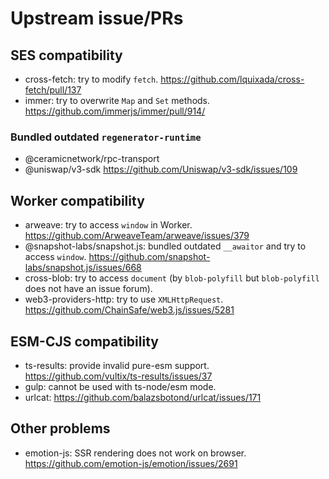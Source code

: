 # Upstream issue/PRs

## SES compatibility

- cross-fetch: try to modify `fetch`. <https://github.com/lquixada/cross-fetch/pull/137>
- immer: try to overwrite `Map` and `Set` methods. <https://github.com/immerjs/immer/pull/914/>

### Bundled outdated `regenerator-runtime`

- @ceramicnetwork/rpc-transport
- @uniswap/v3-sdk <https://github.com/Uniswap/v3-sdk/issues/109>

## Worker compatibility

- arweave: try to access `window` in Worker. <https://github.com/ArweaveTeam/arweave/issues/379>
- @snapshot-labs/snapshot.js: bundled outdated `__awaitor` and try to access `window`. <https://github.com/snapshot-labs/snapshot.js/issues/668>
- cross-blob: try to access `document` (by `blob-polyfill` but `blob-polyfill` does not have an issue forum).
- web3-providers-http: try to use `XMLHttpRequest`. <https://github.com/ChainSafe/web3.js/issues/5281>

## ESM-CJS compatibility

- ts-results: provide invalid pure-esm support. <https://github.com/vultix/ts-results/issues/37>
- gulp: cannot be used with ts-node/esm mode.
- urlcat: <https://github.com/balazsbotond/urlcat/issues/171>

## Other problems

- emotion-js: SSR rendering does not work on browser. <https://github.com/emotion-js/emotion/issues/2691>

